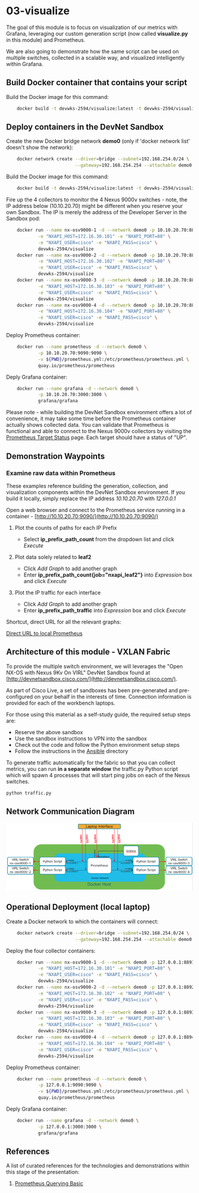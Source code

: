 # 03-visualize

The goal of this module is to focus on visualization of our metrics
with Grafana, leveraging our custom generation script (now called
**visualize.py** in this module) and Prometheus.

We are also going to demonstrate how the same script can be used
on multiple switches, collected in a scalable way, and visualized
intelligently within Grafana.

## Build Docker container that contains your script

Build the Docker image for this command:

```bash
    docker build -t devwks-2594/visualize:latest -t devwks-2594/visualize:1 .
```

## Deploy containers in the DevNet Sandbox

Create the new Docker bridge network **demo0** (only if 'docker network list'
doesn't show the network):

```bash
    docker network create --driver=bridge --subnet=192.168.254.0/24 \
                          --gateway=192.168.254.254 --attachable demo0
```

Build the Docker image for this command:

```bash
    docker build -t devwks-2594/visualize:latest -t devwks-2594/visualize:1 .
```

Fire up the 4 collectors to monitor the 4 Nexus 9000v switches - note, the IP
address below (10.10.20.70) might be different when you reserve your own Sandbox.
The IP is merely the address of the Developer Server in the Sandbox pod:

```bash
    docker run --name nx-osv9000-1 -d --network demo0 -p 10.10.20.70:8891:8888 \
            -e "NXAPI_HOST=172.16.30.101" -e "NXAPI_PORT=80" \
            -e "NXAPI_USER=cisco" -e "NXAPI_PASS=cisco" \
            devwks-2594/visualize
    docker run --name nx-osv9000-2 -d --network demo0 -p 10.10.20.70:8892:8888 \
            -e "NXAPI_HOST=172.16.30.102" -e "NXAPI_PORT=80" \
            -e "NXAPI_USER=cisco" -e "NXAPI_PASS=cisco" \
            devwks-2594/visualize
    docker run --name nx-osv9000-3 -d --network demo0 -p 10.10.20.70:8893:8888 \
            -e "NXAPI_HOST=172.16.30.103" -e "NXAPI_PORT=80" \
            -e "NXAPI_USER=cisco" -e "NXAPI_PASS=cisco" \
            devwks-2594/visualize
    docker run --name nx-osv9000-4 -d --network demo0 -p 10.10.20.70:8894:8888 \
            -e "NXAPI_HOST=172.16.30.104" -e "NXAPI_PORT=80" \
            -e "NXAPI_USER=cisco" -e "NXAPI_PASS=cisco" \
            devwks-2594/visualize
```

Deploy Prometheus container:

```bash
    docker run --name prometheus -d --network demo0 \
            -p 10.10.20.70:9090:9090 \
            -v ${PWD}/prometheus.yml:/etc/prometheus/prometheus.yml \
            quay.io/prometheus/prometheus
```

Deply Grafana container:

```bash
    docker run --name grafana -d --network demo0 \
            -p 10.10.20.70:3000:3000 \
            grafana/grafana
```

Please note - while building the DevNet Sandbox environment offers a lot of
convenience, it may take some time before the Prometheus container actually
shows collected data.  You can validate that Prometheus is functional and able
to connect to the Nexus 9000v collectors by visiting the
[Prometheus Target Status](http://10.10.20.70:9090/targets) page.  Each target
should have a status of "UP".

## Demonstration Waypoints

### Examine raw data within Prometheus

These examples reference building the generation, collection, and visualization
components within the DevNet Sandbox environment.  If you build it locally, simply
replace the IP address *10.10.20.70* with *127.0.0.1*

Open a web browser and connect to the Prometheus service running in a container -
[http://10.10.20.70:9090/](http://10.10.20.70:9090/)

1. Plot the counts of paths for each IP Prefix
   - Select **ip_prefix_path_count** from the dropdown list and click *Execute*

2. Plot data solely related to **leaf2**
   - Click *Add Graph* to add another graph
   - Enter **ip_prefix_path_count{job="nxapi_leaf2"}** into *Expression* box and click *Execute*

3. Plot the IP traffic for each interface
   - Click *Add Graph* to add another graph
   - Enter **ip_prefix_path_traffic** into *Expression* box and click *Execute*

Shortcut, direct URL for all the relevant graphs:

[Direct URL to local Prometheus](http://10.10.20.70:9090/new/graph?g0.expr=ip_prefix_path_count&g0.tab=0&g0.stacked=0&g0.range_input=1h&g1.expr=ip_prefix_path_traffic&g1.tab=0&g1.stacked=0&g1.range_input=1h&g2.expr=ip_prefix_path_uptime&g2.tab=0&g2.stacked=0&g2.range_input=1h&g3.expr=ip_prefix_path_count%7Bjob%3D%27nxapi_leaf2%27%7D&g3.tab=0&g3.stacked=0&g3.range_input=1h)

## Architecture of this module - VXLAN Fabric

To provide the multiple switch environment, we will leverages the
"Open NX-OS with Nexus 9Kv On VIRL" DevNet Sandbox found at
[http://devnetsandbox.cisco.com/](http://devnetsandbox.cisco.com/).

As part of Cisco Live, a set of sandboxes has been pre-generated and
pre-configured on your behalf in the interests of time. Connection
information is provided for each of the workbench laptops.

For those using this material as a self-study guide, the required
setup steps are:

- Reserve the above sandbox
- Use the sandbox instructions to VPN into the sandbox
- Check out the code and follow the Python environment setup steps
- Follow the instructions in the [Ansible](ansible/README.md) directory

To generate traffic automatically for the fabric so that you can collect
metrics, you can run **in a separate window** the traffic.py Python script
which will spawn 4 processes that will start ping jobs on each of the
Nexus switches.

```bash
python traffic.py
```

## Network Communication Diagram

![Docker Containers and Sandbox Network](images/Step04-Network-Communication.png)

## Operational Deployment (local laptop)

Create a Docker network to which the containers will connect:

```bash
    docker network create --driver=bridge --subnet=192.168.254.0/24 \
                          --gateway=192.168.254.254 --attachable demo0
```

Deploy the four collector containers:

```bash
    docker run --name nx-osv9000-1 -d --network demo0 -p 127.0.0.1:8891:8888 \
            -e "NXAPI_HOST=172.16.30.101" -e "NXAPI_PORT=80" \
            -e "NXAPI_USER=cisco" -e "NXAPI_PASS=cisco" \
            devwks-2594/visualize
    docker run --name nx-osv9000-2 -d --network demo0 -p 127.0.0.1:8892:8888 \
            -e "NXAPI_HOST=172.16.30.102" -e "NXAPI_PORT=80" \
            -e "NXAPI_USER=cisco" -e "NXAPI_PASS=cisco" \
            devwks-2594/visualize
    docker run --name nx-osv9000-3 -d --network demo0 -p 127.0.0.1:8893:8888 \
            -e "NXAPI_HOST=172.16.30.103" -e "NXAPI_PORT=80" \
            -e "NXAPI_USER=cisco" -e "NXAPI_PASS=cisco" \
            devwks-2594/visualize
    docker run --name nx-osv9000-4 -d --network demo0 -p 127.0.0.1:8894:8888 \
            -e "NXAPI_HOST=172.16.30.104" -e "NXAPI_PORT=80" \
            -e "NXAPI_USER=cisco" -e "NXAPI_PASS=cisco" \
            devwks-2594/visualize
```

Deploy Prometheus container:

```bash
    docker run --name prometheus -d --network demo0 \
            -p 127.0.0.1:9090:9090 \
            -v ${PWD}/prometheus.yml:/etc/prometheus/prometheus.yml \
            quay.io/prometheus/prometheus
```

Deply Grafana container:

```bash
    docker run --name grafana -d --network demo0 \
            -p 127.0.0.1:3000:3000 \
            grafana/grafana
```

## References

A list of curated references for the technologies and demonstrations within
this stage of the presentation:

1. [Prometheus Querying Basic](https://prometheus.io/docs/prometheus/latest/querying/basics/)
